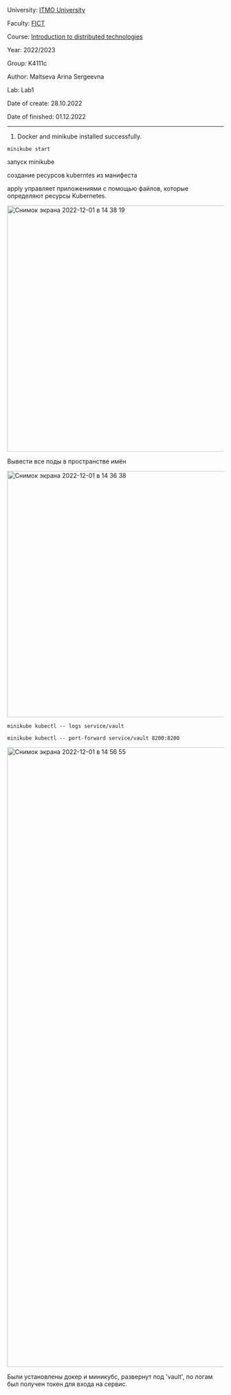 University: [ITMO University](https://itmo.ru/ru/)

Faculty: [FICT](https://fict.itmo.ru)

Course: [Introduction to distributed technologies](https://github.com/itmo-ict-faculty/introduction-to-distributed-technologies)

Year: 2022/2023

Group: K4111c

Author: Maltseva Arina Sergeevna

Lab: Lab1

Date of create: 28.10.2022

Date of finished: 01.12.2022

---

1. Docker and minikube installed successfully.
 
```
minikube start
```
запуск minikube
 
 
создание ресурсов kuberntes из манифеста

apply управляет приложениями с помощью файлов, которые определяют ресурсы Kubernetes. 
 
<img width="572" alt="Снимок экрана 2022-12-01 в 14 38 19" src="https://user-images.githubusercontent.com/79594454/205071748-3d753691-4a2b-4b03-8592-da8131a47393.png">

Вывести все поды в пространстве имён

<img width="572" alt="Снимок экрана 2022-12-01 в 14 36 38" src="https://user-images.githubusercontent.com/79594454/205071770-e4a45e90-3981-4a8b-adb7-92e5ff3079d2.png">

```
minikube kubectl -- logs service/vault
```

```
minikube kubectl -- port-forward service/vault 8200:8200
```

<img width="1440" alt="Снимок экрана 2022-12-01 в 14 56 55" src="https://user-images.githubusercontent.com/79594454/205072270-696087f0-52f7-4220-8c4f-0ba1e8329361.png">


Были установлены докер и миникубс, развернут под 'vault', по логам был получен токен для входа на сервис.

